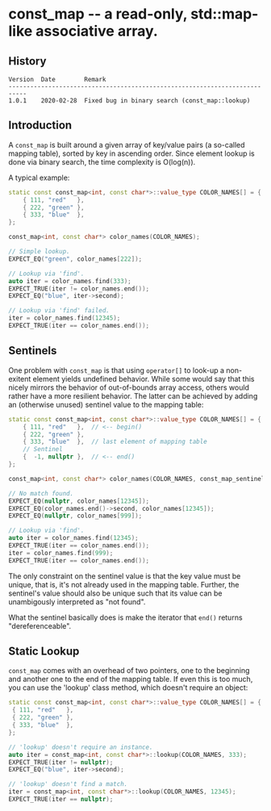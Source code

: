 # const_map -- a read-only, std::map-like associative array.

## History

```
Version  Date        Remark
---------------------------------------------------------------------------
1.0.1    2020-02-28  Fixed bug in binary search (const_map::lookup)
```

## Introduction

A `const_map` is built around a given array of key/value pairs (a so-called mapping table), sorted by key in ascending order. Since element lookup is done via binary search, the time
complexity is O(log(n)).

A typical example:
```c++
static const const_map<int, const char*>::value_type COLOR_NAMES[] = {
    { 111, "red"   },
    { 222, "green" },
    { 333, "blue"  },
};

const_map<int, const char*> color_names(COLOR_NAMES);

// Simple lookup.
EXPECT_EQ("green", color_names[222]);

// Lookup via 'find'.
auto iter = color_names.find(333);
EXPECT_TRUE(iter != color_names.end());
EXPECT_EQ("blue", iter->second);

// Lookup via 'find' failed.
iter = color_names.find(12345);
EXPECT_TRUE(iter == color_names.end());
```

## Sentinels

One problem with `const_map` is that using `operator[]` to look-up a non-exitent element yields undefined behavior. While some would say that this nicely mirrors the behavior of out-of-bounds array access, others would rather have a more resilient behavior. The latter can be achieved by adding an (otherwise unused) sentinel value to the mapping table:

```c++
static const const_map<int, const char*>::value_type COLOR_NAMES[] = {
    { 111, "red"   },  // <-- begin()
    { 222, "green" },
    { 333, "blue"  },  // last element of mapping table
    // Sentinel
    {  -1, nullptr },  // <-- end()
};

const_map<int, const char*> color_names(COLOR_NAMES, const_map_sentinel::yes);

// No match found.
EXPECT_EQ(nullptr, color_names[12345]);
EXPECT_EQ(color_names.end()->second, color_names[12345]);
EXPECT_EQ(nullptr, color_names[999]);

// Lookup via 'find'.
auto iter = color_names.find(12345);
EXPECT_TRUE(iter == color_names.end());
iter = color_names.find(999);
EXPECT_TRUE(iter == color_names.end());
```

The only constraint on the sentinel value is that the key value must be unique, that is, it's not already used in the mapping table. Further, the sentinel's value should also be unique such that its value can be unambigously interpreted as "not found". 

What the sentinel basically does is make the iterator that `end()` returns "dereferenceable".


## Static Lookup

`const_map` comes with an overhead of two pointers, one to the beginning and another one to the end of the mapping table. If even this is too much, you can use the 'lookup' class method, which doesn't require an object:

```c++
static const const_map<int, const char*>::value_type COLOR_NAMES[] = {
 { 111, "red"   },
 { 222, "green" },
 { 333, "blue"  },
};

// 'lookup' doesn't require an instance.
auto iter = const_map<int, const char*>::lookup(COLOR_NAMES, 333);
EXPECT_TRUE(iter != nullptr);
EXPECT_EQ("blue", iter->second);

// 'lookup' doesn't find a match.
iter = const_map<int, const char*>::lookup(COLOR_NAMES, 12345);
EXPECT_TRUE(iter == nullptr);
```
